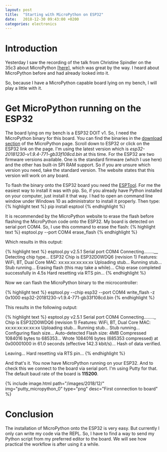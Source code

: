 ```yaml
---
layout: post
title:  "Starting with MicroPython on ESP32"
date:   2018-12-30 09:43:00 +0200
categories: electronics
---
```

# Introduction
Yesterday I saw the recording of the talk from Christine Spindler on the 35c3 about MicroPython [[here]](https://media.ccc.de/v/35c3-9648-micropython_python_for_microcontrollers#t=2465), which was great by the way. I heard about MicroPython before and had already looked into it. 

So, because I have a MicroPython capable board lying on my bench, I will play a little with it.

# Get MicroPython running on the ESP32
The board lying on my bench is a ESP32 DOIT v1. So, I need the MicroPython binary for this board. You can find the binaries in the [download section](http://micropython.org/download) of the MicroPython page. Scroll down to ESP32 or click on the ESP32 link on the page. I'm using the latest version which is *esp32-20181230-v1.9.4-771-gb33f108cd.bin* at this time. For the ESP32 are two firmware versions available. One is the standard firmware (which I use here) and the other has built-in SPI RAM support. So if you are unsure which version you need, take the standard version. The website states that this version will work on any board.

To flash the binary onto the ESP32 board you need the [ESPTool](https://github.com/espressif/esptool). For me the easiest way to install it was with pip. So, if you already have Python installed on your computer, just install it that way. I had to open an command line window under Windows 10 as administrator to install it properly. Then type: 
{% highlight text %}
pip install esptool
{% endhighlight %}

It is recommended by the MicroPython website to erase the flash before flashing the MicroPython code onto the ESP32. My board is detected on serial port COM4. So, I use this command to erase the flash:
{% highlight text %}
esptool.py --port COM4 erase_flash
{% endhighlight %}

Which results in this output:

{% highlight text %}
esptool.py v2.5.1
Serial port COM4
Connecting........__
Detecting chip type... ESP32
Chip is ESP32D0WDQ6 (revision 1)
Features: WiFi, BT, Dual Core
MAC: xx:xx:xx:xx:xx:xx
Uploading stub...
Running stub...
Stub running...
Erasing flash (this may take a while)...
Chip erase completed successfully in 4.5s
Hard resetting via RTS pin...
{% endhighlight %}

Now we can flash the MicroPython binary to the microcontroller:

{% highlight text %}
esptool.py --chip esp32 --port COM4 write_flash -z 0x1000 esp32-20181230-v1.9.4-771-gb33f108cd.bin
{% endhighlight %}

This results in the following output:

{% highlight text %}
esptool.py v2.5.1
Serial port COM4
Connecting........_
Chip is ESP32D0WDQ6 (revision 1)
Features: WiFi, BT, Dual Core
MAC: xx:xx:xx:xx:xx:xx
Uploading stub...
Running stub...
Stub running...
Configuring flash size...
Auto-detected Flash size: 4MB
Compressed 1084016 bytes to 685353...
Wrote 1084016 bytes (685353 compressed) at 0x00001000 in 61.0 seconds (effective 142.3 kbit/s)...
Hash of data verified.

Leaving...
Hard resetting via RTS pin...
{% endhighlight %}

And that's it. You now have MicroPython running on your ESP32. And to check this we connect to the board via serial port. I'm using Putty for that. The default baud rate of the board is **115200**.

{% include image.html path="/images/2018/12/" img="putty_micropython_0" type="png" desc="First connection to board" %}

# Conclusion
The installation of MicroPython onto the ESP32 is very easy. But currently I only can write my code via the REPL. So, I have to find a way to send my Python script from my preferred editor to the board. We will see how practical the workflow is after using it a while.
